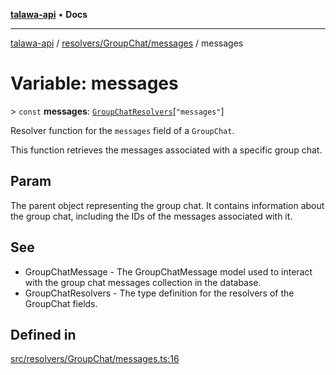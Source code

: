 [**talawa-api**](../../../../README.md) • **Docs**

***

[talawa-api](../../../../modules.md) / [resolvers/GroupChat/messages](../README.md) / messages

# Variable: messages

\> `const` **messages**: [`GroupChatResolvers`](../../../../types/generatedGraphQLTypes/type-aliases/GroupChatResolvers.md)\[`"messages"`\]

Resolver function for the `messages` field of a `GroupChat`.

This function retrieves the messages associated with a specific group chat.

## Param

The parent object representing the group chat. It contains information about the group chat, including the IDs of the messages associated with it.

## See

 - GroupChatMessage - The GroupChatMessage model used to interact with the group chat messages collection in the database.
 - GroupChatResolvers - The type definition for the resolvers of the GroupChat fields.

## Defined in

[src/resolvers/GroupChat/messages.ts:16](https://github.com/PalisadoesFoundation/talawa-api/blob/67d017fd9312183a6b2bae1b160bc814f56ab5c2/src/resolvers/GroupChat/messages.ts#L16)
